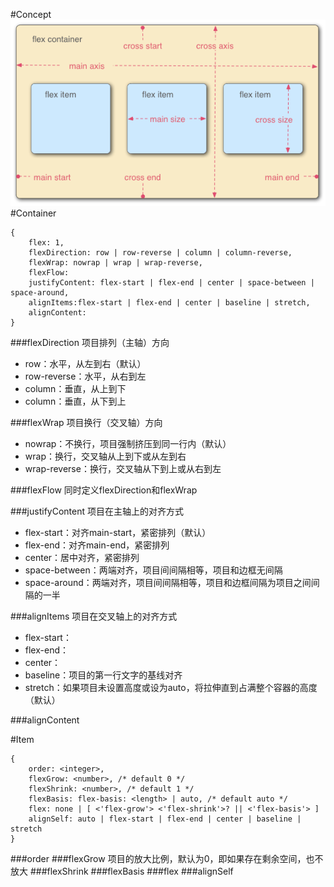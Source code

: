 #Concept
![](flex.png)
#Container

```
{
	flex: 1,
	flexDirection: row | row-reverse | column | column-reverse,
	flexWrap: nowrap | wrap | wrap-reverse,
	flexFlow: 
	justifyContent: flex-start | flex-end | center | space-between | space-around,
	alignItems:flex-start | flex-end | center | baseline | stretch,
	alignContent:
}
```

###flexDirection
项目排列（主轴）方向

- row：水平，从左到右（默认）
- row-reverse：水平，从右到左
- column：垂直，从上到下
- column：垂直，从下到上

###flexWrap
项目换行（交叉轴）方向

- nowrap：不换行，项目强制挤压到同一行内（默认）
- wrap：换行，交叉轴从上到下或从左到右
- wrap-reverse：换行，交叉轴从下到上或从右到左

###flexFlow
同时定义flexDirection和flexWrap

###justifyContent
项目在主轴上的对齐方式

- flex-start：对齐main-start，紧密排列（默认）
- flex-end：对齐main-end，紧密排列
- center：居中对齐，紧密排列
- space-between：两端对齐，项目间间隔相等，项目和边框无间隔
- space-around：两端对齐，项目间间隔相等，项目和边框间隔为项目之间间隔的一半

###alignItems
项目在交叉轴上的对齐方式

- flex-start：
- flex-end：
- center：
- baseline：项目的第一行文字的基线对齐
- stretch：如果项目未设置高度或设为auto，将拉伸直到占满整个容器的高度（默认）

###alignContent

#Item

```
{
	order: <integer>,
	flexGrow: <number>, /* default 0 */
	flexShrink: <number>, /* default 1 */
	flexBasis: flex-basis: <length> | auto, /* default auto */
	flex: none | [ <'flex-grow'> <'flex-shrink'>? || <'flex-basis'> ]
	alignSelf: auto | flex-start | flex-end | center | baseline | stretch
}
```

###order
###flexGrow
项目的放大比例，默认为0，即如果存在剩余空间，也不放大
###flexShrink
###flexBasis
###flex
###alignSelf